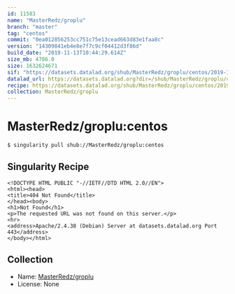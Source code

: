```yaml
---
id: 11583
name: "MasterRedz/groplu"
branch: "master"
tag: "centos"
commit: "0ea012856253cc751c75e13cead663d83e1faa8c"
version: "14309841eb4e8e7f7c9cf04412d3f86d"
build_date: "2019-11-13T10:44:29.614Z"
size_mb: 4786.0
size: 1632624671
sif: "https://datasets.datalad.org/shub/MasterRedz/groplu/centos/2019-11-13-0ea01285-14309841/14309841eb4e8e7f7c9cf04412d3f86d.sif"
datalad_url: https://datasets.datalad.org?dir=/shub/MasterRedz/groplu/centos/2019-11-13-0ea01285-14309841/
recipe: https://datasets.datalad.org/shub/MasterRedz/groplu/centos/2019-11-13-0ea01285-14309841/Singularity
collection: MasterRedz/groplu
---
```


# MasterRedz/groplu:centos

```bash
$ singularity pull shub://MasterRedz/groplu:centos
```

## Singularity Recipe

```singularity
<!DOCTYPE HTML PUBLIC "-//IETF//DTD HTML 2.0//EN">
<html><head>
<title>404 Not Found</title>
</head><body>
<h1>Not Found</h1>
<p>The requested URL was not found on this server.</p>
<hr>
<address>Apache/2.4.38 (Debian) Server at datasets.datalad.org Port 443</address>
</body></html>
```

## Collection

 - Name: [MasterRedz/groplu](https://github.com/MasterRedz/groplu)
 - License: None

